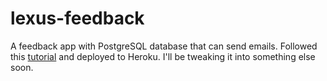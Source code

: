 # lexus-feedback

A feedback app with PostgreSQL database that can send emails. Followed this [tutorial](https://youtu.be/w25ea_I89iM?list=PLSL1Ev2kgxs51N7GV4kcRzmKQGE6C68jG) and deployed to Heroku. I'll be tweaking it into something else soon.
